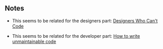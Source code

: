 ## Notes

* This seems to be related for the designers part:
[Designers Who Can't Code](http://www.elliotjaystocks.com/blog/web-designers-who-cant-code/)

* This seems to be related for the developer part:
[How to write unmaintainable code](https://www.doc.ic.ac.uk/~susan/475/unmain.html)
